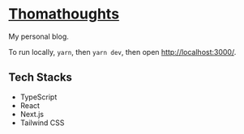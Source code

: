 # [Thomathoughts](https://thomathoughts.vercel.app/)

My personal blog.

To run locally, `yarn`, then `yarn dev`, then open [http://localhost:3000/](http://localhost:3000/).

## Tech Stacks

- TypeScript
- React
- Next.js
- Tailwind CSS
